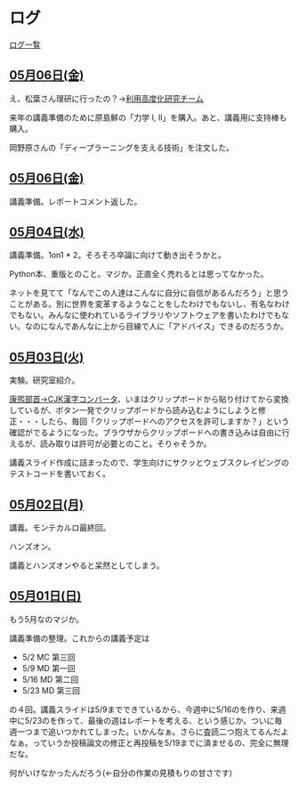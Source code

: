 # ログ

[ログ一覧](index.html)

## [05月06日(金)](#06) <a id="06"></a>

え、松葉さん理研に行ったの？→[利用高度化研究チーム](https://www.r-ccs.riken.jp/research/labs/past/hpcurt-matsuba/)

来年の講義準備のために原島鮮の「力学 I, II」を購入。あと、講義用に支持棒も購入。

岡野原さんの「ディープラーニングを支える技術」を注文した。

## [05月06日(金)](#06) <a id="06"></a>

講義準備。レポートコメント返した。

## [05月04日(水)](#04) <a id="04"></a>

講義準備。1on1 * 2。そろそろ卒論に向けて動き出そうかと。

Python本、重版とのこと。マジか。正直全く売れるとは思ってなかった。

ネットを見てて「なんでこの人達はこんなに自分に自信があるんだろう」と思うことがある。別に世界を変革するようなことをしたわけでもないし、有名なわけでもない。みんなに使われているライブラリやソフトウェアを書いたわけでもない。なのになんであんなに上から目線で人に「アドバイス」できるのだろうか。

## [05月03日(火)](#03) <a id="03"></a>

実験。研究室紹介。

[康煕部首→CJK漢字コンバータ](https://github.com/kaityo256/radical_cjk_convert)、いまはクリップボードから貼り付けてから変換しているが、ボタン一発でクリップボードから読み込むようにしようと修正・・・したら、毎回「クリップボードへのアクセスを許可しますか？」という確認がでるようになった。ブラウザからクリップボードへの書き込みは自由に行えるが、読み取りは許可が必要とのこと。そりゃそうか。

講義スライド作成に詰まったので、学生向けにサクッとウェブスクレイピングのテストコードを書いておく。

## [05月02日(月)](#02) <a id="02"></a>

講義。モンテカルロ最終回。

ハンズオン。

講義とハンズオンやると呆然としてしまう。

## [05月01日(日)](#01) <a id="01"></a>

もう5月なのマジか。

講義準備の整理。これからの講義予定は

* 5/2 MC 第三回
* 5/9 MD 第一回
* 5/16 MD 第二回
* 5/23 MD 第三回

の４回。講義スライドは5/9までできているから、今週中に5/16のを作り、来週中に5/23のを作って、最後の週はレポートを考える、という感じか。ついに毎週一つまで追いつかれてしまった。いかんなぁ。さらに査読二つ抱えてるんだよなぁ。っていうか投稿論文の修正と再投稿を5/19までに済ませるの、完全に無理だな。

何がいけなかったんだろう(←自分の作業の見積もりの甘さです)
